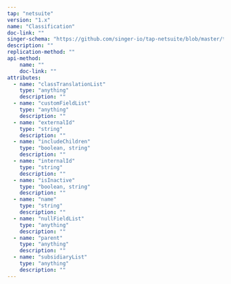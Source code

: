 ```yaml
---
tap: "netsuite"
version: "1.x"
name: "Classification"
doc-link: ""
singer-schema: "https://github.com/singer-io/tap-netsuite/blob/master/tap_netsuite/schemas/Classification.json"
description: ""
replication-method: ""
api-method:
    name: ""
    doc-link: ""
attributes:
  - name: "classTranslationList"
    type: "anything"
    description: ""
  - name: "customFieldList"
    type: "anything"
    description: ""
  - name: "externalId"
    type: "string"
    description: ""
  - name: "includeChildren"
    type: "boolean, string"
    description: ""
  - name: "internalId"
    type: "string"
    description: ""
  - name: "isInactive"
    type: "boolean, string"
    description: ""
  - name: "name"
    type: "string"
    description: ""
  - name: "nullFieldList"
    type: "anything"
    description: ""
  - name: "parent"
    type: "anything"
    description: ""
  - name: "subsidiaryList"
    type: "anything"
    description: ""
---
```

